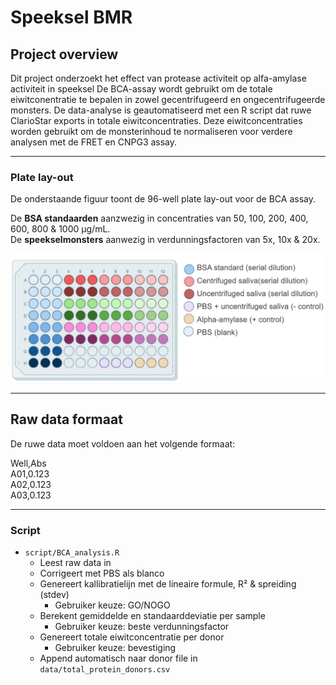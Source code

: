 # Speeksel BMR

## Project overview
Dit project onderzoekt het effect van protease activiteit op alfa-amylase activiteit in speeksel
De BCA-assay wordt gebruikt om de totale eiwitconentratie te bepalen in zowel gecentrifugeerd en ongecentrifugeerde monsters.
De data-analyse is geautomatiseerd met een R script dat ruwe ClarioStar exports in totale eiwitconcentraties.
Deze eiwitconcentraties worden gebruikt om de monsterinhoud te normaliseren voor verdere analysen met de FRET en CNPG3 assay.

----

### Plate lay-out

De onderstaande figuur toont de 96-well plate lay-out voor de BCA assay.

De **BSA standaarden** aanzwezig  in concentraties van 50, 100, 200, 400, 600, 800 & 1000 µg/mL.  
De **speekselmonsters** aanwezig in verdunningsfactoren van 5x, 10x & 20x.

![BCA plate layout](metadata/BCA_plate_layout.png)

----

## Raw data formaat

De ruwe data moet voldoen aan het volgende formaat:

Well,Abs  
A01,0.123  
A02,0.123  
A03,0.123  

---

### Script

- `script/BCA_analysis.R`
  - Leest raw data in
  - Corrigeert met PBS als blanco
  - Genereert kallibratielijn met de lineaire formule, R² & spreiding (stdev)
    - Gebruiker keuze: GO/NOGO
  - Berekent gemiddelde en standaarddeviatie per sample
    - Gebruiker keuze: beste verdunningsfactor
  - Genereert totale eiwitconcentratie per donor
    - Gebruiker keuze: bevestiging
  - Append automatisch naar donor file in `data/total_protein_donors.csv`
